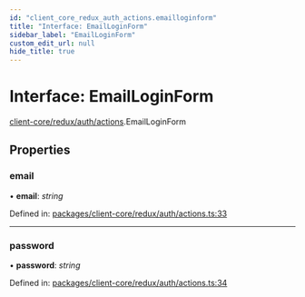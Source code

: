 ```yaml
---
id: "client_core_redux_auth_actions.emailloginform"
title: "Interface: EmailLoginForm"
sidebar_label: "EmailLoginForm"
custom_edit_url: null
hide_title: true
---
```


# Interface: EmailLoginForm

[client-core/redux/auth/actions](../modules/client_core_redux_auth_actions.md).EmailLoginForm

## Properties

### email

• **email**: *string*

Defined in: [packages/client-core/redux/auth/actions.ts:33](https://github.com/xr3ngine/xr3ngine/blob/5c3dcaef1/packages/client-core/redux/auth/actions.ts#L33)

___

### password

• **password**: *string*

Defined in: [packages/client-core/redux/auth/actions.ts:34](https://github.com/xr3ngine/xr3ngine/blob/5c3dcaef1/packages/client-core/redux/auth/actions.ts#L34)
